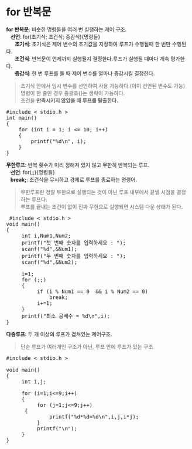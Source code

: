 # for 반복문
**for 반복문**: 비슷한 명령들을 여러 번 실행하는 제어 구조.  
&nbsp;&nbsp;&nbsp;**선언**: for(초기식; 조건식; 증감식){명령들}  
&nbsp;&nbsp;&nbsp;&nbsp;&nbsp;&nbsp;**초기식**: 초기식은 제어 변수의 초기값을 지정하여 루프가 수행될때 한 번만 수행된다.  
&nbsp;&nbsp;&nbsp;&nbsp;&nbsp;&nbsp;**조건식**: 반복문이 언제까지 실행될지 결정한다.루프가 실행될 때마다 계속 평가한다.  
&nbsp;&nbsp;&nbsp;&nbsp;&nbsp;&nbsp;**증감식**: 한 번 루프를 돌 때 제어 변수를 얼마나 증감시킬 결정한다.  
> 초기식 안에서 임시 변수를 선언하여 사용 가능하다.(이미 선언된 변수도 가능)  
> 명령이 한 줄인 경우 중괄호{}는 생략이 가능하다.  
> 조건을 **만족시키지 않았을 때 루프를 탈출한다.** 
<pre>#include < stdio.h >
int main()
{
	for (int i = 1; i <= 10; i++)
	{
		printf("%d\n", i);
	}
}</pre>

**무한루프**: 반복 횟수가 미리 정해져 있지 않고 무한히 반복되는 루프.  
&nbsp;&nbsp;&nbsp;**선언**: for(;;){명령들}  
&nbsp;&nbsp;&nbsp;**break;**: 조건식을 무시하고 강제로 루프를 종료하는 명령어.  
> 무한루프란 정말 무한으로 실행되는 것이 아닌 루프 내부에서 끝낼 시점을 결정하는 루프다.  
> 루프를 끝내는 조건이 없이 진짜 무한으로 실행되면 시스템 다운 상태가 된다.
<pre> #include < stdio.h >
void main()
{
     int i,Num1,Num2;
     printf("첫 번째 숫자를 입력하세요 : ");
     scanf("%d",&Num1);
     printf("두 번째 숫자를 입력하세요 : ");
     scanf("%d",&Num2);

     i=1;
     for (;;) 
     {
          if (i % Num1 == 0  && i % Num2 == 0)
              break;
          i+=1;
     }
     printf("최소 공배수 = %d\n",i);
}</pre>

**다중루프**: 두 개 이상의 루프가 겹쳐있는 제어구조.  
> 단순 루프가 여러개인 구조가 아닌, 루프 안에 루프가 있는 구조  
<pre>#include < stdio.h >

void main()
{
     int i,j;

     for (i=1;i<=9;i++) 
     {
          for (j=1;j<=9;j++)
	  {
              printf("%d*%d=%d\n",i,j,i*j);
          }
          printf("\n");
     }
}</pre>
